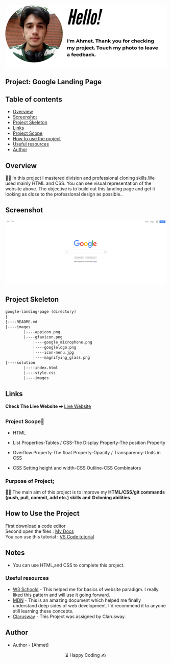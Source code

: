 <p align="center">
<a href="https://www.linkedin.com/in/ahmet-ayd%C4%B1n-2583b1199/" target="_blank"><img src="hello.png" alt="screenshot"></a>
</p>





## Project: Google Landing Page


## Table of contents

  - [Overview](#overview)
  - [Screenshot](#screenshot)
  - [Project Skeleton](#project-skeleton)
  - [Links](#links)
  - [Project Scope](#Project-Scope)
  - [How to use the project](#How-to-use-the-project)
  - [Useful resources](#useful-resources)
- [Author](#author)



## Overview
👨‍💻 In this project I mastered division and professional cloning skills.We used mainly HTML and CSS. You can see visual representation of the website above. The objective is to build out this landing page and get it looking as close to the professional design as possible..



## Screenshot

<p align="center">
<a href="https://bavi-boop.github.io/google-landing-page/"><img src="snapshot.png" alt="screenshot" ></a>
</p>


## Project Skeleton 

```
google-landing-page (directory)
|
|----README.md                  
|----images              
        |----appicon.png   
        |----gfavicon.png
		    |----google_microphone.png
		    |----googlelogo.png
		    |----icon-menu.jpg
		    |----magnifying_glass.png
|----solution
        |----index.html  
        |----style.css   
        |----images
```


## Links
<b>Check The Live Website ➡️</b> <a href="https://bavi-boop.github.io/google-landing-page//">Live Website</a>


### Project Scope🎯
- HTML 

- List Properties-Tables / CSS-The Display Property-The position Property

- Overflow Property-The float Property-Opacity / Transparency-Units in CSS

- CSS Setting height and width-CSS Outline-CSS Combinators



### Purpose of Project;
👨‍💻 The main aim of this project is to improve my <b>HTML/CSS/git commands (push, pull, commit, add etc.) skills and ©️cloning abilities</b>.



## How to Use the Project
<span>First download a code editor </span>
<br><span>Second open the files : </span><a href='https://github.com/BAVI-BOOP/tea-cozy-website'>My Docs</a>
<br><span>You can use this tutorial : </span><a href='https://www.youtube.com/watch?v=fJEbVCrEMSE'>VS Code tutorial</a>



## Notes
- You can use HTML,and CSS to complete this project.



### Useful resources
- [W3 Schoold](https://www.w3schools.com/) - This helped me for basics of website paradigm. I really liked this pattern and will use it going forward.
- [MDN](https://developer.mozilla.org/en-US/) - This is an amazing document which helped me finally understand deep sides of web development. I'd recommend it to anyone still learning these concepts.
- [Clarusway](https://clarusway.com/aws-devops/?gclid=Cj0KCQjwr4eYBhDrARIsANPywCjMru99tYkggAXDKaHPXlmNHqGXxFtkPw_EeiIechV8YNa6bUd9DLkaAsJkEALw_wcB) - This Project was assigned by Clarusway.



## Author

- Author - [Ahmet]

<center> ⌛ Happy Coding  ✍ </center>

